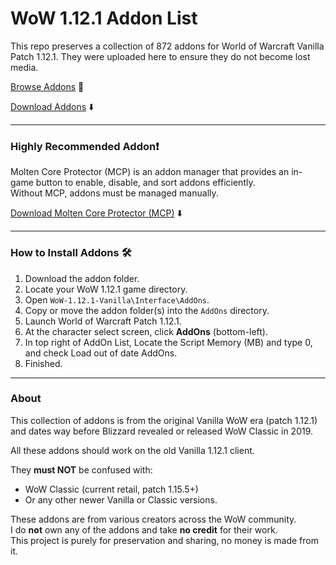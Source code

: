 # WoW 1.12.1 Addon List

This repo preserves a collection of 872 addons for World of Warcraft Vanilla Patch 1.12.1. They were uploaded here to ensure they do not become lost media.

[Browse Addons](./Wow%201.12.1%20Addons%20(Click%20Here)) 📂

[Download Addons](https://github.com/RSKCS2/WoW-1.12.1-Addon-List/releases/download/Addon_Collection/WoW.1.12.1.Addons.7z) ⬇️

---

### Highly Recommended Addon❗

Molten Core Protector (MCP) is an addon manager that provides an in-game button to enable, disable, and sort addons efficiently.  
Without MCP, addons must be managed manually.

[Download Molten Core Protector (MCP)](https://github.com/RSKCS2/WoW-1.12.1-Addon-List/releases/download/1.12.1/Molten.Core.Protector.MCP.7z) ⬇️

---

### How to Install Addons 🛠️

1. Download the addon folder.  
2. Locate your WoW 1.12.1 game directory.  
3. Open `WoW-1.12.1-Vanilla\Interface\AddOns`.  
4. Copy or move the addon folder(s) into the `AddOns` directory.  
5. Launch World of Warcraft Patch 1.12.1.  
6. At the character select screen, click **AddOns** (bottom-left).  
7. In top right of AddOn List, Locate the Script Memory (MB) and type 0, and check Load out of date AddOns.
8. Finished.

---

### About

This collection of addons is from the original Vanilla WoW era (patch 1.12.1)  
and dates way before Blizzard revealed or released WoW Classic in 2019.  

All these addons should work on the old Vanilla 1.12.1 client.

They **must NOT** be confused with:  
- WoW Classic (current retail, patch 1.15.5+)  
- Or any other newer Vanilla or Classic versions.

These addons are from various creators across the WoW community.  
I do **not** own any of the addons and take **no credit** for their work.  
This project is purely for preservation and sharing, no money is made from it.
